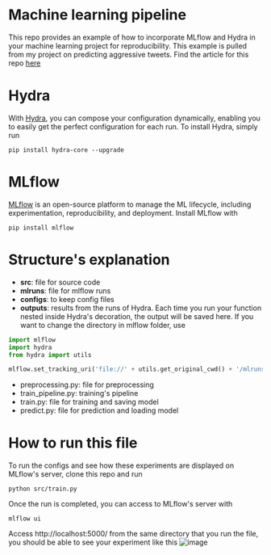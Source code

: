 # Machine learning pipeline
This repo provides an example of how to incorporate MLflow and Hydra in your machine learning project for reproducibility. This example is pulled from my project on predicting aggressive tweets. Find the article for this repo [here](https://towardsdatascience.com/achieve-reproducibility-in-machine-learning-with-these-two-tools-7bb20609cbb8?source=friends_link&sk=8e1e186294f46df97e0325ce9790f2d7)

# Hydra
With [Hydra](https://hydra.cc/), you can compose your configuration dynamically, enabling you to easily get the perfect configuration for each run. To install Hydra, simply run
```
pip install hydra-core --upgrade
```
# MLflow
[MLflow](https://mlflow.org/) is an open-source platform to manage the ML lifecycle, including experimentation, reproducibility, and deployment. Install MLflow with 
```
pip install mlflow
```

# Structure's explanation
* **src**: file for source code
* **mlruns**: file for mlflow runs
* **configs**: to keep config files
* **outputs**: results from the runs of Hydra. Each time you run your function nested inside Hydra's decoration, the output will be saved here. If you want to change the directory in mlflow folder, use
```python
import mlflow
import hydra
from hydra import utils

mlflow.set_tracking_uri('file://' + utils.get_original_cwd() + '/mlruns')
```
* preprocessing.py: file for preprocessing
* train_pipeline.py: training's pipeline
* train.py: file for training and saving model
* predict.py: file for prediction and loading model

# How to run this file
To run the configs and see how these experiments are displayed on MLflow's server, clone this repo and run
```
python src/train.py
```
Once the run is completed, you can access to MLflow's server with
```
mlflow ui
```
Access http://localhost:5000/ from the same directory that you run the file, you should be able to see your experiment like this
![image](https://github.com/khuyentran1401/Machine-learning-pipeline/blob/master/Screenshot%20from%202020-05-03%2016-41-21.png)
